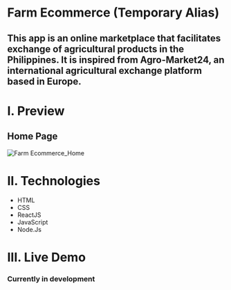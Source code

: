 # Farm Ecommerce (Temporary Alias)
## This app is an online marketplace that facilitates exchange of agricultural products in the Philippines. It is inspired from Agro-Market24, an international agricultural exchange platform based in Europe.
# I. Preview
## Home Page
![Farm Ecommerce_Home](https://unlimitedworks.blob.core.windows.net/farmecommerce/FarmEcommerce_2024-02-23.png)
# II. Technologies
* HTML
* CSS
* ReactJS
* JavaScript
* Node.Js
# III. Live Demo
### Currently in development
